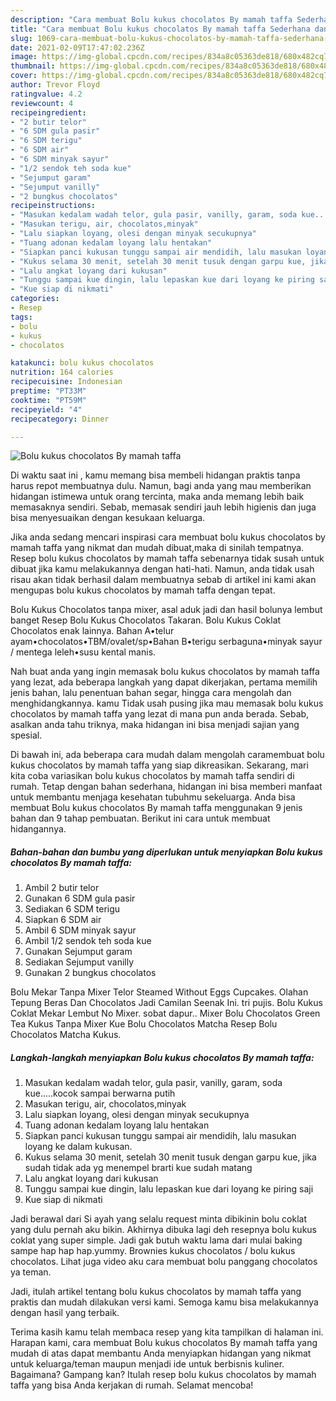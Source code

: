```yaml
---
description: "Cara membuat Bolu kukus chocolatos By mamah taffa Sederhana dan Mudah Dibuat"
title: "Cara membuat Bolu kukus chocolatos By mamah taffa Sederhana dan Mudah Dibuat"
slug: 1069-cara-membuat-bolu-kukus-chocolatos-by-mamah-taffa-sederhana-dan-mudah-dibuat
date: 2021-02-09T17:47:02.236Z
image: https://img-global.cpcdn.com/recipes/834a8c05363de818/680x482cq70/bolu-kukus-chocolatos-by-mamah-taffa-foto-resep-utama.jpg
thumbnail: https://img-global.cpcdn.com/recipes/834a8c05363de818/680x482cq70/bolu-kukus-chocolatos-by-mamah-taffa-foto-resep-utama.jpg
cover: https://img-global.cpcdn.com/recipes/834a8c05363de818/680x482cq70/bolu-kukus-chocolatos-by-mamah-taffa-foto-resep-utama.jpg
author: Trevor Floyd
ratingvalue: 4.2
reviewcount: 4
recipeingredient:
- "2 butir telor"
- "6 SDM gula pasir"
- "6 SDM terigu"
- "6 SDM air"
- "6 SDM minyak sayur"
- "1/2 sendok teh soda kue"
- "Sejumput garam"
- "Sejumput vanilly"
- "2 bungkus chocolatos"
recipeinstructions:
- "Masukan kedalam wadah telor, gula pasir, vanilly, garam, soda kue.....kocok sampai berwarna putih"
- "Masukan terigu, air, chocolatos,minyak"
- "Lalu siapkan loyang, olesi dengan minyak secukupnya"
- "Tuang adonan kedalam loyang lalu hentakan"
- "Siapkan panci kukusan tunggu sampai air mendidih, lalu masukan loyang ke dalam kukusan."
- "Kukus selama 30 menit, setelah 30 menit tusuk dengan garpu kue, jika sudah tidak ada yg menempel brarti kue sudah matang"
- "Lalu angkat loyang dari kukusan"
- "Tunggu sampai kue dingin, lalu lepaskan kue dari loyang ke piring saji"
- "Kue siap di nikmati"
categories:
- Resep
tags:
- bolu
- kukus
- chocolatos

katakunci: bolu kukus chocolatos 
nutrition: 164 calories
recipecuisine: Indonesian
preptime: "PT33M"
cooktime: "PT59M"
recipeyield: "4"
recipecategory: Dinner

---
```



![Bolu kukus chocolatos By mamah taffa](https://img-global.cpcdn.com/recipes/834a8c05363de818/680x482cq70/bolu-kukus-chocolatos-by-mamah-taffa-foto-resep-utama.jpg)

Di waktu  saat ini , kamu memang bisa membeli hidangan praktis tanpa harus repot membuatnya dulu. Namun, bagi anda yang mau memberikan hidangan istimewa untuk orang tercinta, maka anda memang lebih baik memasaknya sendiri. Sebab, memasak sendiri jauh lebih higienis dan juga bisa menyesuaikan dengan kesukaan keluarga.

Jika anda sedang mencari inspirasi cara membuat bolu kukus chocolatos by mamah taffa yang nikmat dan mudah dibuat,maka di sinilah tempatnya. Resep bolu kukus chocolatos by mamah taffa  sebenarnya tidak susah untuk dibuat jika kamu melakukannya dengan hati-hati. Namun, anda tidak usah risau akan tidak berhasil dalam membuatnya 
sebab di artikel ini kami akan mengupas bolu kukus chocolatos by mamah taffa dengan tepat.  

Bolu Kukus Chocolatos tanpa mixer, asal aduk jadi dan hasil bolunya lembut banget Resep Bolu Kukus Chocolatos Takaran. Bolu Kukus Coklat Chocolatos enak lainnya. Bahan A•telur ayam•chocolatos•TBM/ovalet/sp•Bahan B•terigu serbaguna•minyak sayur / mentega leleh•susu kental manis.

Nah buat anda yang ingin memasak bolu kukus chocolatos by mamah taffa yang lezat, ada beberapa langkah yang dapat dikerjakan, pertama memilih jenis bahan, lalu penentuan bahan segar, hingga cara mengolah dan menghidangkannya. kamu Tidak usah pusing jika mau memasak bolu kukus chocolatos by mamah taffa yang lezat di mana pun anda berada. Sebab, asalkan anda  tahu triknya, maka hidangan ini bisa menjadi sajian yang spesial.

Di bawah ini, ada beberapa cara mudah dalam mengolah caramembuat bolu kukus chocolatos by mamah taffa yang siap dikreasikan. Sekarang, mari kita coba variasikan bolu kukus chocolatos by mamah taffa sendiri di rumah. Tetap dengan bahan sederhana, hidangan ini bisa memberi manfaat untuk membantu menjaga kesehatan tubuhmu sekeluarga. Anda bisa membuat Bolu kukus chocolatos By mamah taffa menggunakan 9 jenis bahan dan 9 tahap pembuatan. Berikut ini cara untuk membuat hidangannya.

<!--inarticleads1-->

##### Bahan-bahan dan bumbu yang diperlukan untuk menyiapkan Bolu kukus chocolatos By mamah taffa:

1. Ambil 2 butir telor
1. Gunakan 6 SDM gula pasir
1. Sediakan 6 SDM terigu
1. Siapkan 6 SDM air
1. Ambil 6 SDM minyak sayur
1. Ambil 1/2 sendok teh soda kue
1. Gunakan Sejumput garam
1. Sediakan Sejumput vanilly
1. Gunakan 2 bungkus chocolatos


Bolu Mekar Tanpa Mixer Telor Steamed Without Eggs Cupcakes. Olahan Tepung Beras Dan Chocolatos Jadi Camilan Seenak Ini. tri pujis. Bolu Kukus Coklat Mekar Lembut No Mixer. sobat dapur.. Mixer Bolu Chocolatos Green Tea Kukus Tanpa Mixer Kue Bolu Chocolatos Matcha Resep Bolu Chocolatos Matcha Kukus. 

<!--inarticleads2-->

##### Langkah-langkah menyiapkan Bolu kukus chocolatos By mamah taffa:

1. Masukan kedalam wadah telor, gula pasir, vanilly, garam, soda kue.....kocok sampai berwarna putih
1. Masukan terigu, air, chocolatos,minyak
1. Lalu siapkan loyang, olesi dengan minyak secukupnya
1. Tuang adonan kedalam loyang lalu hentakan
1. Siapkan panci kukusan tunggu sampai air mendidih, lalu masukan loyang ke dalam kukusan.
1. Kukus selama 30 menit, setelah 30 menit tusuk dengan garpu kue, jika sudah tidak ada yg menempel brarti kue sudah matang
1. Lalu angkat loyang dari kukusan
1. Tunggu sampai kue dingin, lalu lepaskan kue dari loyang ke piring saji
1. Kue siap di nikmati


Jadi berawal dari Si ayah yang selalu request minta dibikinin bolu coklat yang dulu pernah aku bikin. Akhirnya dibuka lagi deh resepnya bolu kukus coklat yang super simple. Jadi gak butuh waktu lama dari mulai baking sampe hap hap hap.yummy. Brownies kukus chocolatos / bolu kukus chocolatos. Lihat juga video aku cara membuat bolu panggang chocolatos ya teman. 

Jadi, itulah artikel tentang  bolu kukus chocolatos by mamah taffa  yang praktis dan mudah dilakukan versi kami. Semoga kamu bisa melakukannya dengan hasil yang terbaik. 

Terima kasih kamu telah membaca resep yang kita tampilkan di halaman ini. Harapan kami, cara membuat  Bolu kukus chocolatos By mamah taffa yang mudah di atas dapat membantu Anda menyiapkan hidangan yang nikmat untuk keluarga/teman maupun menjadi ide untuk berbisnis kuliner. Bagaimana? Gampang kan? Itulah resep bolu kukus chocolatos by mamah taffa yang bisa Anda kerjakan di rumah. Selamat mencoba!

